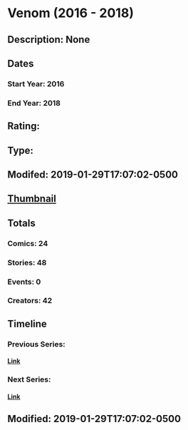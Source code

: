 # Venom (2016 - 2018)
## Description: None
## Dates
### Start Year: 2016
### End Year: 2018
## Rating: 
## Type: 
## Modifed: 2019-01-29T17:07:02-0500
## [Thumbnail](http://i.annihil.us/u/prod/marvel/i/mg/c/60/5a8c5a950e8ab.jpg)
## Totals
### Comics: 24
### Stories: 48
### Events: 0
### Creators: 42
## Timeline
### Previous Series: 
#### [Link]()
### Next Series: 
#### [Link]()
## Modified: 2019-01-29T17:07:02-0500